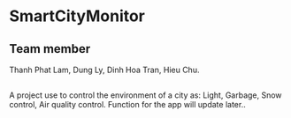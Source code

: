 # SmartCityMonitor
## Team member
Thanh Phat Lam, Dung Ly, Dinh Hoa Tran, Hieu Chu.
##
A project use to control the environment of a city as: Light, Garbage, Snow control, Air quality control.
Function for the app will update later..
